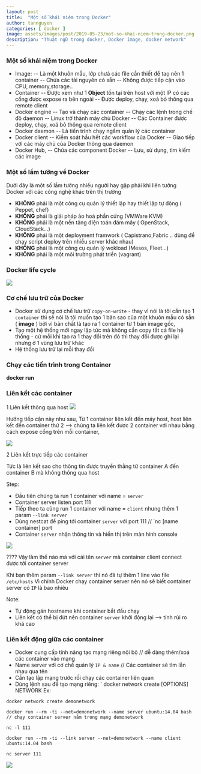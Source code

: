 ```yaml
---
layout: post
title:  "Một số khái niệm trong Docker"
author: tannguyen
categories: [ docker ]
image: assets/images/post/2019-05-23/mot-so-khai-niem-trong-docker.png
description: "Thuật ngữ trong docker, Docker image, docker network"
---
```


### Một số khái niệm trong Docker
* Image: 
 -- Là một khuôn mẫu, lớp chưá các file cần thiết để taọ nên 1 container
 -- Chứa các tài nguyên có sẵn 
 -- Không được tiếp cận vào CPU, memory,storage..
 * Container
 -- Được xem như 1 **Object** tồn tại trên host với một IP có các cổng được expose ra bên ngoài
 -- Được deploy, chạy, xoá bỏ thông qua remote client
 * Docker engine 
 -- Tạo và chạy các container
 -- Chạy các lệnh trong chế độ daemon
 -- Linux trở thành máy chủ Docker
 -- Các Container được deploy, chạy, xoá bỏ thông qua remote client 
 * Docker daemon
 -- Là tiến trình chạy ngầm quản lý các container
 * Docker client
 -- Kiểm soát hầu hết các workflow của Docker
 -- Giao tiếp với các máy chủ của Docker thông qua daemon
 * Docker Hub,
 -- Chứa các component Docker
 -- Lưu, sử dụng, tìm kiếm các image
 
 
 ### Một số lầm tưởng về Docker
 
 Dưới đây là một số lầm tưởng nhiều người hay gặp phải khi liên tưởng Docker với các công nghệ khác trên thị trường
 * **KHÔNG** phải là một công cụ quản lý thiết lập hay thiết lập tự động ( Peppet, chef)
 * **KHÔNG** phải là giải pháp ảo hoá phần cứng (VMWare KVM)
 * **KHÔNG** phải là một nền tảng điện toán đám mây ( OpenStack, CloudStack...)
 * **KHÔNG** phải là một deployment framwork ( Capistrano,Fabric .. dùng để chạy script deploy trên nhiều server khác nhau)
 * **KHÔNG** phải là một công cụ quản lý wokload (Mesos, Fleet...)
 * **KHÔNG** phải là một môi trường phát triển (vagrant)
 
 ### Docker life cycle
 
 <img src="https://i.ibb.co/3yjcMPB/image.png">
  
 ### Cơ chế lưu trữ của Docker
 * Docker sử dụng cơ chế lưu trữ `copy-on-write` - thay vì nói là tôi cần tạo 1 `container` thì sẽ nói 
  là tôi muốn tạo 1 bản sao của một khuôn mẫu có sẵn ( **image** ) bởi vì bản chất là tạo ra 1 container từ 1 bản image gốc,
 * Tạo một hệ thống mới ngay lập tức mà không cần copy tất cả file hệ thống - cứ mỗi khi tạo ra 1 thay đổi trên đó thì thay đổi được ghi lại nhưng ở 1 vùng lưu trữ khác 
 * Hệ thống lưu trữ lại mỗi thay đổi 
 
 ### Chạy các tiến trình trong Container
 
 **docker run**
 
 
 ### Liên kết các container
 
 1 Liên kết thông qua host
  <img src="https://i.ibb.co/MPx2GN0/image.png">
  
  Hướng tiếp cận này như sau, Từ 1 container liên kết đến máy host, host liên kết đến container thứ 2 --> chúng ta liên kết được 2 container với nhau
  bằng cách expose cổng trên mỗi container,
  
  <img src="https://i.ibb.co/QYbvTT4/image.png">
  
 2 Liên kết trực tiếp các container
 
  Tức là liên kết sao cho thông tin được truyền thẳng từ container A đến container B mà không thông qua host
  
  Step: 
   * Đầu tiên chúng ta run 1 container với name = `server`
   * Container server listen port 111
   * Tiếp theo ta cũng run 1 container với name = `client` nhưng thêm 1 param `--link server`
   * Dùng nestcat để ping tới container `server` với port 111 // `nc [name container] port 
   * Container `server` nhận thông tin và hiển thị trên màn hình console
   
  <img src="https://i.ibb.co/yQzQg6N/image.png">
  
  ???? Vậy làm thế nào mà với cái tên `server` mà container client connect được tới container server 
  
  Khi bạn thêm param `--link server` thì nó đã tự thêm 1 line vào file `/etc/hosts`
  Vì chính Docker chạy container server nên nó sẽ biết container server có `IP` là bao nhiêu
  
  Note: 
   * Tự động gán hostname khi container bắt đầu chạy 
   * Liên kết có thể bị đứt nên container `server` khởi động lại --> tính rủi ro khá cao
   
 ### Liên kết động giữa các container
 
  * Docker cung cấp tính năng tạo mạng riêng nội bộ // dễ dàng thêm/xoá các container vào mạng 
  * Name server với cơ chế quản lý `IP & name` // Các container sẽ tìm lẫn nhau qua tên 
  * Cần tạo lập mạng trước rồi chạy các container liên quan
  * Dùng lệnh sau để tạo mạng riêng: ` docker network create [OPTIONS] NETWORK
Ex:

```
docker network create demonetwork

docker run --rm -ti --net=demonetwork --name server ubuntu:14.04 bash // chạy container server nằm trong mạng demonetwork 

nc -l 111
```

```
docker run --rm -ti --link server --net=demonetwork --name client ubuntu:14.04 bash 

nc server 111
```

<img src="https://i.ibb.co/jH7JBW8/image.png">

  

